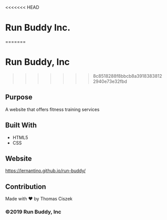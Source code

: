 <<<<<<< HEAD
# Run Buddy Inc.
=======
# Run Buddy, Inc
>>>>>>> 8c8518288f8bbcb8a39183838122940e73e32fbd

## Purpose
A website that offers fitness training services

## Built With
* HTML5
* CSS

## Website
https://lernantino.github.io/run-buddy/

## Contribution
Made with ❤️ by Thomas Ciszek

### ©️2019 Run Buddy, Inc 
